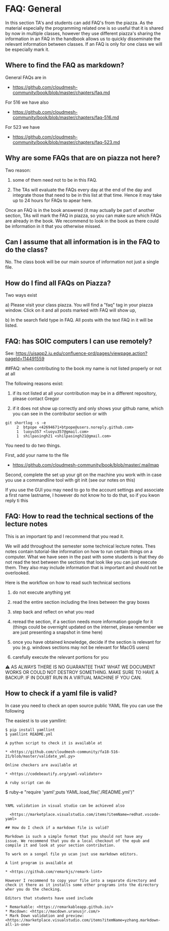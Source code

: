 # FAQ: General

In this section TA's and students can add FAQ's from the piazza. As
the material especially the programming related one is so useful that
it is shared by now in multiple classes, however they use different
piazza's sharing the information in an FAQ in the handbook allows us
to quickly disseminate the relevant information between classes. If an
FAQ is only for one class we will be especially mark it.

## Where to find the FAQ as markdown?

General FAQs are in

* <https://github.com/cloudmesh-community/book/blob/master/chapters/faq.md>

For 516 we have also

* <https://github.com/cloudmesh-community/book/blob/master/chapters/faq-516.md>

For 523 we have

* <https://github.com/cloudmesh-community/book/blob/master/chapters/faq-523.md>


## Why are some FAQs that are on piazza not here?

Two reason:

1. some of them need not to be in this FAQ.

2. The TAs will evaluate the FAQs every day at the end of the day and
   integrate those that need to be in this list at that time. Hence it
   may take up to 24 hours for FAQs to apear here.

Once an FAQ is in the book answered (it may actually be part of
another section, TAs will mark the FAQ in piazza, so you can make sure
which FAQs are already in the book. We recommend to look in the book
as there could be information in it that you otherwise missed.

## Can I assume that all information is in the FAQ to do the class?

No. The class book will be our main source of information not just a
single file.

## How do I find all FAQs on Piazza?

Two ways exist

a) Please visit your class piazza. You will find a "faq" tag in your
piazza window. Click on it and all posts marked with FAQ will show up,

b) In the search field type in FAQ. All posts with the text FAQ in it
will be listed. 

## FAQ: has SOIC computers I can use remotely?

See: <https://uisapp2.iu.edu/confluence-prd/pages/viewpage.action?pageId=114491559>

##FAQ: when contributing to the book my name is not listed properly or not at all

The following reasons exist:

1. if its not listed at all your contribution may be in a different
   repository, please contact Gregor

2. if it does not show up correctly and only shows your github name,
   which you can see in the contributor section or with

 
```
git shortlog -s -e
     2  btpope <42694671+btpope@users.noreply.github.com>
     1  luoyu357 <luoyu357@gmail.com>
     1  shilpasingh21 <shilpasingh21@gmail.com>
```
 
You need to do two things.

First, add your name to the file 

* <https://github.com/cloudmesh-community/book/blob/master/.mailmap>

 

Second, complete the set up your git on the machine you work with in
case you use a commandline tool with git init (see our notes on this)

 

If you use the GUI you may need to go to the account settings and
associate a first name lastname, I however do not know ho to do that,
so if you kwon reply ti this


## FAQ: How to read the technical sections of the lecture notes

This is an important tip and I recommend that you read it.

We will add throughout the semester some technical lecture notes. Thes
notes contain tutorial-like information on how to run certain things
on a computer. What we have seen in the past with some students is
that they do not read the text between the sections that look like you
can just execute them. They also may include information that is
important and should not be overlooked.

Here is the workflow on how to read such technical sections

1. do not execute anything yet

2. read the entire section including the lines between the gray boxes

3. step back and reflect on what you read

4. reread the section, if a section needs more information google for
   it (things could be overnight updated on the internet, please
   remember we are just presenting a snapshot in time here)

5. once you have obtained knowledge, decide if the section is relevant
   for you (e.g. windows sections may not be relevant for MacOS users)

6. carefully execute the relevant portions for you

:warning: AS ALWAYS THERE IS NO GUARANTEE THAT WHAT WE DOCUMENT WORKS
OR COULD NOT DESTROY SOMETHING. MAKE SURE TO HAVE A BACKUP. IF IN
DOUBT RUN IN A VIRTUAL MACHINE IF YOU CAN.

## How to check if a yaml file is valid?

In case you need to check an open source public YAML file you can use
the following

The easiest is to use yamllint:

```
$ pip install yamllint
$ yamllint README.yml

A python script to check it is available at

* <https://github.com/cloudmesh-community/fa18-516-21/blob/master/validate_yml.py>

Online checkers are available at

* <https://codebeautify.org/yaml-validator>

A ruby script can do

```
$ ruby-e "require 'yaml';puts YAML.load_file('./README.yml')"
```

YAML validation in visual studio can be achieved also

  <https://marketplace.visualstudio.com/items?itemName=redhat.vscode-yaml>

## How do I check if a markdown file is valid?

Markdown is such a simple format that you should not have any
issue. We recommend that you do a local checkout of the epub and
compile it and look at your section contribution.

To work on a songel file yo ucan jsut use markdown editors.

A lint program is available at

* <https://github.com/remarkjs/remark-lint>

However I recommend to copy your file into a separate directory and
check it there as it installs some other programs into the directory
wher you do the checking.

Editors that students have used include

* Remarkable: <https://remarkableapp.github.io/>
* Macdown: <https://macdown.uranusjr.com/>
* Mark Down validation and preview:  <https://marketplace.visualstudio.com/items?itemName=yzhang.markdown-all-in-one>
